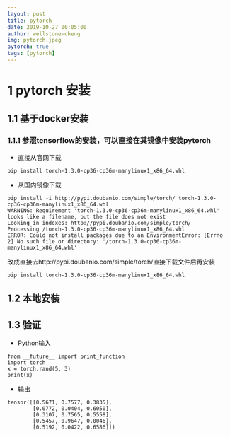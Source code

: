 ```yaml
---
layout: post
title: pytorch
date: 2019-10-27 00:05:00
author: wellstone-cheng
img: pytorch.jpeg
pytorch: true
tags: [pytorch]
---
```


# 1 pytorch 安装
  
## 1.1 基于docker安装

### 1.1.1 参照tensorflow的安装，可以直接在其镜像中安装pytorch
- 直接从官网下载
```
pip install torch-1.3.0-cp36-cp36m-manylinux1_x86_64.whl
```
- 从国内镜像下载
```
pip install -i http://pypi.doubanio.com/simple/torch/ torch-1.3.0-cp36-cp36m-manylinux1_x86_64.whl
WARNING: Requirement 'torch-1.3.0-cp36-cp36m-manylinux1_x86_64.whl' looks like a filename, but the file does not exist
Looking in indexes: http://pypi.doubanio.com/simple/torch/
Processing /torch-1.3.0-cp36-cp36m-manylinux1_x86_64.whl
ERROR: Could not install packages due to an EnvironmentError: [Errno 2] No such file or directory: '/torch-1.3.0-cp36-cp36m-manylinux1_x86_64.whl'
```
改成直接去http://pypi.doubanio.com/simple/torch/直接下载文件后再安装
```
pip install torch-1.3.0-cp36-cp36m-manylinux1_x86_64.whl
```
## 1.2 本地安装

## 1.3 验证
- Python输入
```
from __future__ import print_function
import torch
x = torch.rand(5, 3)
print(x)
```
- 输出
```
tensor([[0.5671, 0.7577, 0.3835],
        [0.0772, 0.0404, 0.6050],
        [0.3107, 0.7565, 0.5558],
        [0.5457, 0.9647, 0.0046],
        [0.5192, 0.0422, 0.6586]])
```
